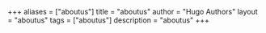 +++
aliases = ["aboutus"]
title = "aboutus"
author = "Hugo Authors"
layout = "aboutus"
tags = ["aboutus"]
description = "aboutus"
+++
